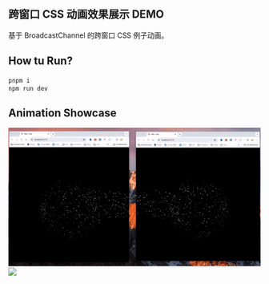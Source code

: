 ## 跨窗口 CSS 动画效果展示 DEMO

基于 BroadcastChannel 的跨窗口 CSS 例子动画。

## How tu Run?

```
pnpm i
npm run dev
```

## Animation Showcase

![](./public/bgbgbg.gif)
![](./public/bgbg.gif)
